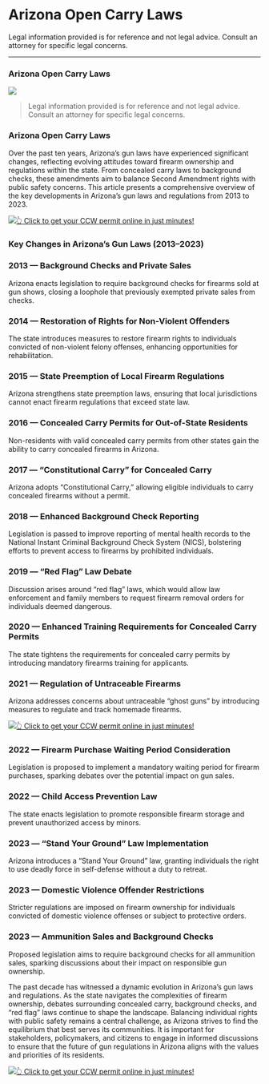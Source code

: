 # Arizona Open Carry Laws

Legal information provided is for reference and not legal advice. Consult an attorney for specific legal concerns. 

* * *

### Arizona Open Carry Laws

![](https://cdn-images-1.medium.com/max/800/1*aMAMkQhH_Y18bOXSACbqFA.png)

> Legal information provided is for reference and not legal advice. Consult an attorney for specific legal concerns.

### Arizona Open Carry Laws

Over the past ten years, Arizona’s gun laws have experienced significant changes, reflecting evolving attitudes toward firearm ownership and regulations within the state. From concealed carry laws to background checks, these amendments aim to balance Second Amendment rights with public safety concerns. This article presents a comprehensive overview of the key developments in Arizona’s gun laws and regulations from 2013 to 2023.

[![](https://cdn-images-1.medium.com/max/1200/1*aCmvRhaa5Xjz4zDZxHzAjg.png)](https://serp.ly/ccw)[👆 Click to get your CCW permit online in just minutes!](https://serp.ly/ccw)

### Key Changes in Arizona’s Gun Laws (2013–2023)

### 2013 — Background Checks and Private Sales

Arizona enacts legislation to require background checks for firearms sold at gun shows, closing a loophole that previously exempted private sales from checks.

### 2014 — Restoration of Rights for Non-Violent Offenders

The state introduces measures to restore firearm rights to individuals convicted of non-violent felony offenses, enhancing opportunities for rehabilitation.

### 2015 — State Preemption of Local Firearm Regulations

Arizona strengthens state preemption laws, ensuring that local jurisdictions cannot enact firearm regulations that exceed state law.

### 2016 — Concealed Carry Permits for Out-of-State Residents

Non-residents with valid concealed carry permits from other states gain the ability to carry concealed firearms in Arizona.

### 2017 — “Constitutional Carry” for Concealed Carry

Arizona adopts “Constitutional Carry,” allowing eligible individuals to carry concealed firearms without a permit.

### 2018 — Enhanced Background Check Reporting

Legislation is passed to improve reporting of mental health records to the National Instant Criminal Background Check System (NICS), bolstering efforts to prevent access to firearms by prohibited individuals.

### 2019 — “Red Flag” Law Debate

Discussion arises around “red flag” laws, which would allow law enforcement and family members to request firearm removal orders for individuals deemed dangerous.

### 2020 — Enhanced Training Requirements for Concealed Carry Permits

The state tightens the requirements for concealed carry permits by introducing mandatory firearms training for applicants.

### 2021 — Regulation of Untraceable Firearms

Arizona addresses concerns about untraceable “ghost guns” by introducing measures to regulate and track homemade firearms.

[![](https://cdn-images-1.medium.com/max/1200/1*TMCVgNoKp2NAtvLSAMkaJg.png)](https://serp.ly/ccw)[👆 Click to get your CCW permit online in just minutes!](https://serp.ly/ccw)

### 2022 — Firearm Purchase Waiting Period Consideration

Legislation is proposed to implement a mandatory waiting period for firearm purchases, sparking debates over the potential impact on gun sales.

### 2022 — Child Access Prevention Law

The state enacts legislation to promote responsible firearm storage and prevent unauthorized access by minors.

### 2023 — “Stand Your Ground” Law Implementation

Arizona introduces a “Stand Your Ground” law, granting individuals the right to use deadly force in self-defense without a duty to retreat.

### 2023 — Domestic Violence Offender Restrictions

Stricter regulations are imposed on firearm ownership for individuals convicted of domestic violence offenses or subject to protective orders.

### 2023 — Ammunition Sales and Background Checks

Proposed legislation aims to require background checks for all ammunition sales, sparking discussions about their impact on responsible gun ownership.

The past decade has witnessed a dynamic evolution in Arizona’s gun laws and regulations. As the state navigates the complexities of firearm ownership, debates surrounding concealed carry, background checks, and “red flag” laws continue to shape the landscape. Balancing individual rights with public safety remains a central challenge, as Arizona strives to find the equilibrium that best serves its communities. It is important for stakeholders, policymakers, and citizens to engage in informed discussions to ensure that the future of gun regulations in Arizona aligns with the values and priorities of its residents.

[![](https://cdn-images-1.medium.com/max/1200/1*UmVcdbz7GlGdNVJMx2tkag.png)](https://serp.ly/ccw)[👆 Click to get your CCW permit online in just minutes!](https://serp.ly/ccw)


